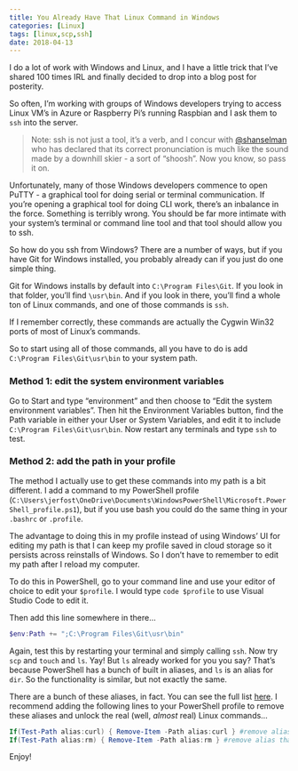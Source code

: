 ```yaml
---
title: You Already Have That Linux Command in Windows 
categories: [Linux]
tags: [linux,scp,ssh]
date: 2018-04-13
---
```


I do a lot of work with Windows and Linux, and I have a little trick that I’ve shared 100 times IRL and finally decided to drop into a blog post for posterity.

So often, I’m working with groups of Windows developers trying to access Linux VM’s in Azure or Raspberry Pi’s running Raspbian and I ask them to `ssh` into the server.

>Note: ssh is not just a tool, it’s a verb, and I concur with [@shanselman](http://twitter.com/shanselman) who has declared that its correct pronunciation is much like the sound made by a downhill skier - a sort of “shoosh”. Now you know, so pass it on.

Unfortunately, many of those Windows developers commence to open PuTTY - a graphical tool for doing serial or terminal communication. If you’re opening a graphical tool for doing CLI work, there’s an inbalance in the force. Something is terribly wrong. You should be far more intimate with your system’s terminal or command line tool and that tool should allow you to ssh.

So how do you ssh from Windows? There are a number of ways, but if you have Git for Windows installed, you probably already can if you just do one simple thing.

Git for Windows installs by default into `C:\Program Files\Git`. If you look in that folder, you’ll find `\usr\bin`. And if you look in there, you’ll find a whole ton of Linux commands, and one of those commands is `ssh`.

If I remember correctly, these commands are actually the Cygwin Win32 ports of most of Linux’s commands. 

So to start using all of those commands, all you have to do is add `C:\Program Files\Git\usr\bin` to your system path.

### Method 1: edit the system environment variables

Go to Start and type “environment” and then choose to “Edit the system environment variables”. Then hit the Environment Variables button, find the Path variable in either your User or System Variables, and edit it to include `C:\Program Files\Git\usr\bin`. Now restart any terminals and type `ssh` to test.

### Method 2: add the path in your profile

The method I actually use to get these commands into my path is a bit different. I add a command to my PowerShell profile (`C:\Users\jerfost\OneDrive\Documents\WindowsPowerShell\Microsoft.PowerShell_profile.ps1`), but if you use bash you could do the same thing in your `.bashrc` or `.profile`.

The advantage to doing this in my profile instead of using Windows’ UI for editing my path is that I can keep my profile saved in cloud storage so it persists across reinstalls of Windows. So I don’t have to remember to edit my path after I reload my computer.

To do this in PowerShell, go to your command line and use your editor of choice to edit your `$profile`. I would type `code $profile` to use Visual Studio Code to edit it.

Then add this line somewhere in there…

``` powershell
$env:Path += ";C:\Program Files\Git\usr\bin"
```

Again, test this by restarting your terminal and simply calling `ssh`. Now try `scp` and `touch` and `ls`. Yay! But `ls` already worked for you you say? That’s because PowerShell has a bunch of built in aliases, and `ls` is an alias for `dir`. So the functionality is similar, but not exactly the same.

There are a bunch of these aliases, in fact. You can see the full list [here](http://ilovepowershell.com/2011/11/03/list-of-top-powershell-alias/). I recommend adding the following lines to your PowerShell profile to remove these aliases and unlock the real (well, *almost* real) Linux commands…

``` powershell
If(Test-Path alias:curl) { Remove-Item -Path alias:curl } #remove alias that shadows use of real curl
If(Test-Path alias:rm) { Remove-Item -Path alias:rm } #remove alias that shadows use of real rm
```

Enjoy!